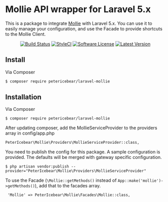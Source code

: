 # Mollie API wrapper for Laravel 5.x

This is a package to integrate [Mollie](https://github.com/mollie/mollie-api-php) with Laravel 5.x.
You can use it to easily manage your configuration, and use the Facade to provide shortcuts to the Mollie Client.

<p align="center">
<a href="https://travis-ci.org/petericebear/laravel-mollie"><img src="https://img.shields.io/travis/petericebear/laravel-mollie/master.svg?style=flat-square" alt="Build Status"></img></a>
<a href="https://styleci.io/repos/53579169"><img src="https://styleci.io/repos/53579169/shield" alt="StyleCI"></a>
<a href="LICENSE.md"><img src="https://img.shields.io/badge/license-MIT-brightgreen.svg?style=flat-square" alt="Software License"></img></a>
<a href="https://github.com/petericebear/laravel-mollie/releases"><img src="https://img.shields.io/github/release/petericebear/laravel-mollie.svg?style=flat-square" alt="Latest Version"></img></a>
</p>

## Install

Via Composer

``` bash
$ composer require petericebear/laravel-mollie
```

## Installation

Via Composer

    $ composer require petericebear/laravel-mollie

After updating composer, add the MollieServiceProvider to the providers array in config/app.php

    PeterIcebear\Mollie\Providers\MollieServiceProvider::class,

You need to publish the config for this package. A sample configuration is provided. The defaults will be merged with gateway specific configuration.

    $ php artisan vendor:publish --provider="PeterIcebear\Mollie\Providers\MollieServiceProvider"

To use the Facade (`\Mollie::getMethods()` instead of `App::make('mollie')->getMethods()`), add that to the facades array.

     'Mollie' => PeterIcebear\Mollie\Facades\Mollie::class,
